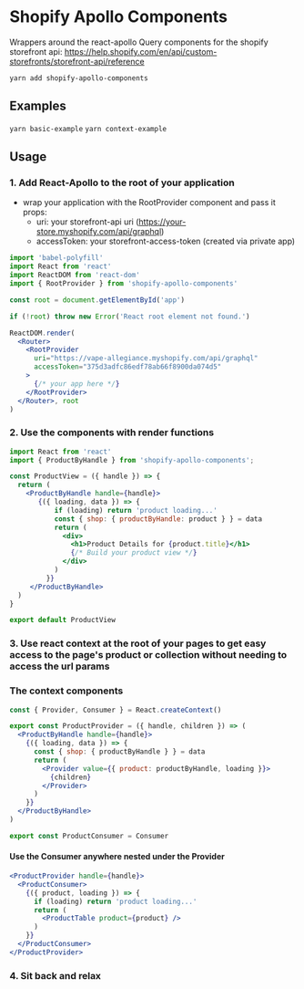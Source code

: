 # Shopify Apollo Components

Wrappers around the react-apollo Query components for the shopify storefront api: https://help.shopify.com/en/api/custom-storefronts/storefront-api/reference

`yarn add shopify-apollo-components`

## Examples
`yarn basic-example`
`yarn context-example`

## Usage

### 1. Add React-Apollo to the root of your application

* wrap your application with the RootProvider component and pass it props:
  * uri: your storefront-api uri (https://your-store.myshopify.com/api/graphql)
  * accessToken: your storefront-access-token (created via private app) 


```jsx harmony
import 'babel-polyfill'
import React from 'react'
import ReactDOM from 'react-dom'
import { RootProvider } from 'shopify-apollo-components'

const root = document.getElementById('app')

if (!root) throw new Error('React root element not found.')

ReactDOM.render(
  <Router>
    <RootProvider
      uri="https://vape-allegiance.myshopify.com/api/graphql"
      accessToken="375d3adfc86edf78ab66f8900da074d5"
    >
      {/* your app here */}
    </RootProvider>
  </Router>, root
)
``` 

### 2. Use the components with render functions

```jsx harmony
import React from 'react'
import { ProductByHandle } from 'shopify-apollo-components';

const ProductView = ({ handle }) => {
  return (
    <ProductByHandle handle={handle}>
       {({ loading, data }) => {
           if (loading) return 'product loading...'
           const { shop: { productByHandle: product } } = data
           return (
             <div>
               <h1>Product Details for {product.title}</h1>
               {/* Build your product view */}
             </div>
           )
         }}
     </ProductByHandle>
  )
}

export default ProductView
```

### 3. Use react context at the root of your pages to get easy access to the page's product or collection without needing to access the url params
### The context components
```jsx harmony
const { Provider, Consumer } = React.createContext()

export const ProductProvider = ({ handle, children }) => (
  <ProductByHandle handle={handle}>
    {({ loading, data }) => {
      const { shop: { productByHandle } } = data
      return (
        <Provider value={{ product: productByHandle, loading }}>
          {children}
        </Provider>
      )
    }}
  </ProductByHandle>
)

export const ProductConsumer = Consumer

```

#### Use the Consumer anywhere nested under the Provider
```jsx harmony
<ProductProvider handle={handle}>
  <ProductConsumer>
    {({ product, loading }) => {
      if (loading) return 'product loading...'
      return (
        <ProductTable product={product} />
      )
    }}
  </ProductConsumer>
</ProductProvider>
```

### 4. Sit back and relax
